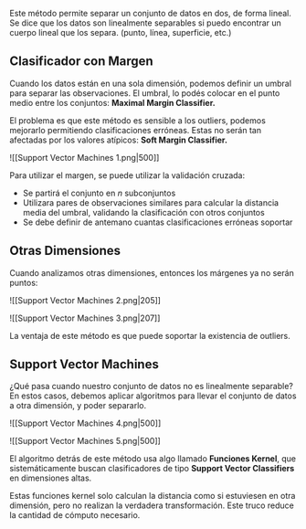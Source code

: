 Este método permite separar un conjunto de datos en dos, de forma lineal. Se dice que los datos son linealmente separables si puedo encontrar un cuerpo lineal que los separa. (punto, línea, superficie, etc.)

## Clasificador con Margen

Cuando los datos están en una sola dimensión, podemos definir un umbral para separar las observaciones. El umbral, lo podés colocar en el punto medio entre los conjuntos: **Maximal Margin Classifier.**

El problema es que este método es sensible a los outliers, podemos mejorarlo permitiendo clasificaciones erróneas. Estas no serán tan afectadas por los valores atípicos: **Soft Margin Classifier.**

![[Support Vector Machines 1.png|500]]

Para utilizar el margen, se puede utilizar la validación cruzada:

- Se partirá el conjunto en $n$ subconjuntos
- Utilizara pares de observaciones similares para calcular la distancia media del umbral, validando la clasificación con otros conjuntos
- Se debe definir de antemano cuantas clasificaciones erróneas soportar

## Otras Dimensiones

Cuando analizamos otras dimensiones, entonces los márgenes ya no serán puntos:

![[Support Vector Machines 2.png|205]]

![[Support Vector Machines 3.png|207]]

La ventaja de este método es que puede soportar la existencia de outliers.

## Support Vector Machines

¿Qué pasa cuando nuestro conjunto de datos no es linealmente separable? En estos casos, debemos aplicar algoritmos para llevar el conjunto de datos a otra dimensión, y poder separarlo.

![[Support Vector Machines 4.png|500]]

![[Support Vector Machines 5.png|500]]

El algoritmo detrás de este método usa algo llamado **Funciones Kernel**, que sistemáticamente buscan clasificadores de tipo **Support Vector Classifiers** en dimensiones altas.

Estas funciones kernel solo calculan la distancia como si estuviesen en otra dimensión, pero no realizan la verdadera transformación. Este truco reduce la cantidad de cómputo necesario.
